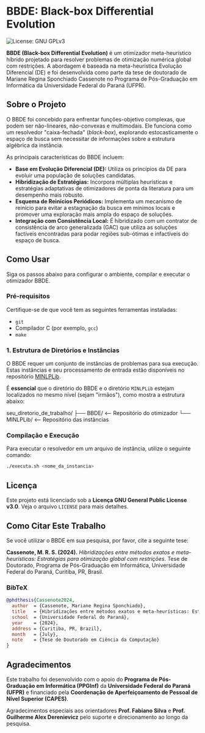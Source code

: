 # BBDE: Black-box Differential Evolution

![License: GNU GPLv3](https://img.shields.io/badge/License-GPLv3-blue.svg)

**BBDE (Black-box Differential Evolution)** é um otimizador meta-heurístico híbrido projetado para resolver problemas de otimização numérica global com restrições. A abordagem é baseada na meta-heurística Evolução Diferencial (DE) e foi desenvolvida como parte da tese de doutorado de Mariane Regina Sponchiado Cassenote no Programa de Pós-Graduação em Informática da Universidade Federal do Paraná (UFPR). 

## Sobre o Projeto

O BBDE foi concebido para enfrentar funções-objetivo complexas, que podem ser não-lineares, não-convexas e multimodais. Ele funciona como um resolvedor "caixa-fechada" (*black-box*), explorando estocasticamente o espaço de busca sem necessitar de informações sobre a estrutura algébrica da instância. 

As principais características do BBDE incluem:

* **Base em Evolução Diferencial (DE):** Utiliza os princípios da DE para evoluir uma população de soluções candidatas. 
* **Hibridização de Estratégias:** Incorpora múltiplas heurísticas e estratégias adaptativas de otimizadores de ponta da literatura para um desempenho mais robusto. 
* **Esquema de Reinícios Periódicos:** Implementa um mecanismo de reinício para evitar a estagnação da busca em mínimos locais e promover uma exploração mais ampla do espaço de soluções. 
* **Integração com Consistência Local:** É hibridizado com um contrator de consistência de arco generalizada (GAC) que utiliza as soluções factíveis encontradas para podar regiões sub-ótimas e infactíveis do espaço de busca. 

## Como Usar

Siga os passos abaixo para configurar o ambiente, compilar e executar o otimizador BBDE.

### Pré-requisitos

Certifique-se de que você tem as seguintes ferramentas instaladas:
* `git`
* Compilador C (por exemplo, `gcc`)
* `make`

### 1. Estrutura de Diretórios e Instâncias

O BBDE requer um conjunto de instâncias de problemas para sua execução. Estas instâncias e seu processamento de entrada estão disponíveis no repositório [MINLPLib](https://github.com/MSponchiado/MINLPLib.git).

É **essencial** que o diretório do BBDE e o diretório `MINLPLib` estejam localizados no mesmo nível (sejam "irmãos"), como mostra a estrutura abaixo:

seu_diretorio_de_trabalho/
├── BBDE/      <-- Repositório do otimizador
└── MINLPLib/  <-- Repositório das instâncias

### Compilação e Execução

Para executar o resolvedor em um arquivo de instância, utilize o seguinte comando:

```bash
./executa.sh <nome_da_instancia>
```

## Licença

Este projeto está licenciado sob a **Licença GNU General Public License v3.0**. Veja o arquivo `LICENSE` para mais detalhes.

## Como Citar Este Trabalho

Se você utilizar o BBDE em sua pesquisa, por favor, cite a seguinte tese:

**Cassenote, M. R. S. (2024).** *Hibridizações entre métodos exatos e meta-heurísticas: Estratégias para otimização global com restrições*. Tese de Doutorado, Programa de Pós-Graduação em Informática, Universidade Federal do Paraná, Curitiba, PR, Brasil.

### BibTeX

```bibtex
@phdthesis{Cassenote2024,
  author  = {Cassenote, Mariane Regina Sponchiado},
  title   = {Hibridizações entre métodos exatos e meta-heurísticas: Estratégias para otimização global com restrições},
  school  = {Universidade Federal do Paraná},
  year    = {2024},
  address = {Curitiba, PR, Brazil},
  month   = {July},
  note    = {Tese de Doutorado em Ciência da Computação}
}
```

## Agradecimentos

Este trabalho foi desenvolvido com o apoio do **Programa de Pós-Graduação em Informática (PPGInf)** da **Universidade Federal do Paraná (UFPR)** e financiado pela **Coordenação de Aperfeiçoamento de Pessoal de Nível Superior (CAPES)**. 

Agradecimentos especiais aos orientadores **Prof. Fabiano Silva** e **Prof. Guilherme Alex Derenievicz** pelo suporte e direcionamento ao longo da pesquisa.
